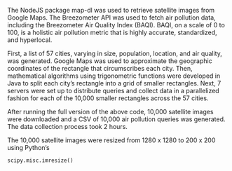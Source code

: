 The NodeJS package map-dl was used to retrieve satellite images from Google Maps.  The Breezometer API was used to fetch air pollution data, including the Breezometer Air Quality Index (BAQI).  BAQI, on a scale of 0 to 100, is a holistic air pollution metric that is highly accurate, standardized, and hyperlocal.

First, a list of 57 cities, varying in size, population, location, and air quality, was generated.  Google Maps was used to approximate the geographic coordinates of the rectangle that circumscribes each city.  Then, mathematical algorithms using trigonometric functions were developed in Java to split each city’s rectangle into a grid of smaller rectangles.  Next, 7 servers were set up to distribute queries and collect data in a parallelized fashion for each of the 10,000 smaller rectangles across the 57 cities.

After running the full version of the above code, 10,000 satellite images were downloaded and a CSV of 10,000 air pollution queries was generated.  The data collection process took 2 hours.

The 10,000 satellite images were resized from 1280 x 1280 to 200 x 200 using Python’s
```python
scipy.misc.imresize()
```
